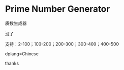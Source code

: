 # Prime Number Generator

质数生成器

没了

支持：2-100；100-200；200-300；300-400；400-500

dplang=Chinese

thanks
